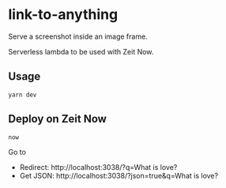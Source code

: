 # link-to-anything

Serve a screenshot inside an image frame.

Serverless lambda to be used with Zeit Now.

## Usage

    yarn dev

## Deploy on Zeit Now

    now

Go to

- Redirect: http://localhost:3038/?q=What is love?
- Get JSON: http://localhost:3038/?json=true&q=What is love?
